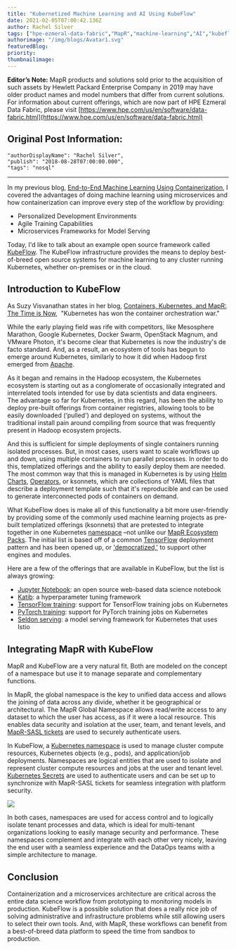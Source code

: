 ```yaml
---
title: "Kubernetized Machine Learning and AI Using KubeFlow"
date: 2021-02-05T07:00:42.136Z
author: Rachel Silver 
tags: ["hpe-ezmeral-data-fabric","MapR","machine-learning","AI","kubeflow"]
authorimage: "/img/blogs/Avatar1.svg"
featuredBlog:
priority:
thumbnailimage:
---
```

**Editor’s Note:** MapR products and solutions sold prior to the acquisition of such assets by Hewlett Packard Enterprise Company in 2019 may have older product names and model numbers that differ from current solutions. For information about current offerings, which are now part of HPE Ezmeral Data Fabric, please visit [https://www.hpe.com/us/en/software/data-fabric.html](https://www.hpe.com/us/en/software/data-fabric.html)

## Original Post Information:

```
"authorDisplayName": "Rachel Silver",
"publish": "2018-08-28T07:00:00.000",
"tags": "nosql"
```
---
In my previous blog, [End-to-End Machine Learning Using Containerization](https://developer.hpe.com/blog/EEVLz2X9vmSmZg6k6Dqx/end-to-end-machine-learning-using-containerization), I covered the advantages of doing machine learning using microservices and how containerization can improve every step of the workflow by providing:

*   Personalized Development Environments
*   Agile Training Capabilities
*   Microservices Frameworks for Model Serving

Today, I'd like to talk about an example open source framework called [KubeFlow](https://www.kubeflow.org/). The KubeFlow infrastructure provides the means to deploy best-of-breed open source systems for machine learning to any cluster running Kubernetes, whether on-premises or in the cloud.

## Introduction to KubeFlow

As Suzy Visvanathan states in her blog, [Containers, Kubernetes, and MapR: The Time is Now](https://developer.hpe.com/blog/JM9k0E924rtRj1QgQYnM/containers-kubernetes-and-mapr-the-time-is-now),  "Kubernetes has won the container orchestration war."

While the early playing field was rife with competitors, like Mesosphere Marathon, Google Kubernetes, Docker Swarm, OpenStack Magnum, and VMware Photon, it's become clear that Kubernetes is now the industry's de facto standard. And, as a result, an ecosystem of tools has begun to emerge around Kubernetes, similarly to how it did when Hadoop first emerged from [Apache](https://www.apache.org/).

As it began and remains in the Hadoop ecosystem, the Kubernetes ecosystem is starting out as a conglomerate of occasionally integrated and interrelated tools intended for use by data scientists and data engineers. The advantage so far for Kubernetes, in this regard, has been the ability to deploy pre-built offerings from container registries, allowing tools to be easily downloaded (‘pulled') and deployed on systems, without the traditional install pain around compiling from source that was frequently present in Hadoop ecosystem projects.

And this is sufficient for simple deployments of single containers running isolated processes. But, in most cases, users want to scale workflows up and down, using multiple containers to run parallel processes. In order to do this, templatized offerings and the ability to easily deploy them are needed. The most common way that this is managed in Kubernetes is by using [Helm Charts](https://docs.helm.sh/developing_charts/), [Operators](https://coreos.com/operators/), or ksonnets, which are collections of YAML files that describe a deployment template such that it's reproducible and can be used to generate interconnected pods of containers on demand.

What KubeFlow does is make all of this functionality a bit more user-friendly by providing some of the commonly used machine learning projects as pre-built templatized offerings (ksonnets) that are pretested to integrate together in one Kubernetes [namespace](https://kubernetes.io/docs/tasks/administer-cluster/namespaces-walkthrough/) –not unlike our [MapR Ecosystem Packs](https://docs.datafabric.hpe.com/60/MapREcoSystemPacks.html). The initial list is based off of a common [TensorFlow](https://www.tensorflow.org/) deployment pattern and has been opened up, or ['democratized,'](https://en.wikipedia.org/wiki/Democratization_of_technology) to support other engines and modules.

Here are a few of the offerings that are available in KubeFlow, but the list is always growing:

*   [Jupyter Notebook](http://jupyter.org/index.html): an open source web-based data science notebook
*   [Katib](https://github.com/kubeflow/katib): a hyperparameter tuning framework
*   [TensorFlow training](https://www.kubeflow.org/docs/guides/components/tftraining/): support for TensorFlow training jobs on Kubernetes
*   [PyTorch training](https://www.kubeflow.org/docs/guides/components/pytorch/): support for PyTorch training jobs on Kubernetes
*   [Seldon serving](https://www.kubeflow.org/docs/guides/components/seldon/): a model serving framework for Kubernetes that uses Istio

## Integrating MapR with KubeFlow

MapR and KubeFlow are a very natural fit. Both are modeled on the concept of a namespace but use it to manage separate and complementary functions.

In MapR, the global namespace is the key to unified data access and allows the joining of data across any divide, whether it be geographical or architectural. The MapR Global Namespace allows read/write access to any dataset to which the user has access, as if it were a local resource. This enables data security and isolation at the user, team, and tenant levels, and [MapR-SASL tickets](https://docs.datafabric.hpe.com/60/SecurityGuide/Authentication.html) are used to securely authenticate users.

In KubeFlow, a [Kubernetes namespace](https://kubernetes.io/docs/concepts/overview/working-with-objects/namespaces/) is used to manage cluster compute resources, Kubernetes objects (e.g., pods), and application/job deployments. Namespaces are logical entities that are used to isolate and represent cluster compute resources and jobs at the user and tenant level. [Kubernetes Secrets](https://kubernetes.io/docs/concepts/configuration/secret/) are used to authenticate users and can be set up to synchronize with MapR-SASL tickets for seamless integration with platform security.

![](https://hpe-developer-portal.s3.amazonaws.com/uploads/media/2021/1/image2-1612508426888.png)

In both cases, namespaces are used for access control and to logically isolate tenant processes and data, which is ideal for multi-tenant organizations looking to easily manage security and performance. These namespaces complement and integrate with each other very nicely, leaving the end user with a seamless experience and the DataOps teams with a simple architecture to manage.

## Conclusion

Containerization and a microservices architecture are critical across the entire data science workflow from prototyping to monitoring models in production. KubeFlow is a possible solution that does a really nice job of solving administrative and infrastructure problems while still allowing users to select their own tools. And, with MapR, these workflows can benefit from a best-of-breed data platform to speed the time from sandbox to production.